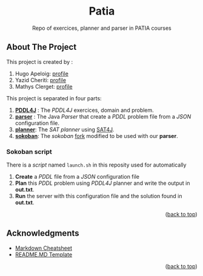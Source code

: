 <div id="top"></div>

<!-- TITLE -->
<div align="center">
<h1 align="center">Patia</h1>

  <p align="center">
    Repo of exercices, planner and parser in PATIA courses
  </p>
</div>


<!-- ABOUT THE PROJECT -->

## About The Project
This project is created by :
 1. Hugo Apeloig:    [profile](https://github.com/hugoapeloig)
 2. Yazid Cheriti:   [profile](https://github.com/maleusa)
 3. Mathys Clerget:  [profile](https://github.com/mathysc)
 
This project is separated in four parts:
 1. [**PDDL4J**][pddl-md] : The *PDDL4J* exercices, domain and problem.
 2. [**parser**][parser-md] : The Java *Parser* that create a *PDDL* problem file from a *JSON* configuration file.
 3. [**planner**][planner-md]: The *SAT planner* using [SAT4J][sat-url].
 4. [**sokoban**][sokoban-md]: The *sokoban* [fork][sokoban-fork] modified to be used with our **parser**.

### Sokoban script
There is a *script* named `launch.sh` in this reposity used for automatically
 1. **Create** a *PDDL* file from a *JSON* configuration file
 2. **Plan** this *PDDL* problem using *PDDL4J* planner and write the output in **out.txt**.
 3. **Run** the server with this configuration file and the solution found in **out.txt**.
 
<p align="right">(<a href="#top">back to top</a>)</p>

<!-- ACKNOWLEDGMENTS -->

## Acknowledgments

- [Markdown Cheatsheet][md-url]
- [README.MD Template][readme-url]
<p align="right">(<a href="#top">back to top</a>)</p>

<!-- MARKDOWN LINKS & IMAGES -->
<!-- https://www.markdownguide.org/basic-syntax/#reference-style-links -->

[md-url]: https://github.com/adam-p/markdown-here/wiki/Markdown-Cheatsheet
[readme-url]: https://github.com/othneildrew/Best-README-Template
[sat-url]: https://www.sat4j.org/doc.php
[sokoban-fork]: https://github.com/fiorinoh/sokoban
[pddl-md]: https://github.com/MathysC/Patia/blob/main/PDDL4J/README.md
[parser-md]: https://github.com/MathysC/Patia/blob/main/parser/README.md
[planner-md]: https://github.com/MathysC/Patia/blob/main/planner/README.md
[sokoban-md]: https://github.com/MathysC/Patia/blob/main/sokoban/README.md
